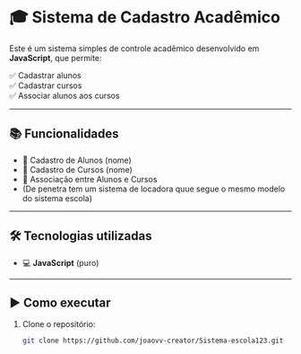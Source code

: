 # 🎓 Sistema de Cadastro Acadêmico

Este é um sistema simples de controle acadêmico desenvolvido em **JavaScript**, que permite:

✅ Cadastrar alunos  
✅ Cadastrar cursos  
✅ Associar alunos aos cursos

---

## 📚 Funcionalidades

- 👤 Cadastro de Alunos (nome)
- 📘 Cadastro de Cursos (nome)
- 🔗 Associação entre Alunos e Cursos
- (De penetra tem um sistema de locadora quue segue o mesmo modelo do sistema escola)

---

## 🛠 Tecnologias utilizadas

- 💻 **JavaScript** (puro)
---

## ▶️ Como executar

1. Clone o repositório:
   ```bash
   git clone https://github.com/joaovv-creator/Sistema-escola123.git
